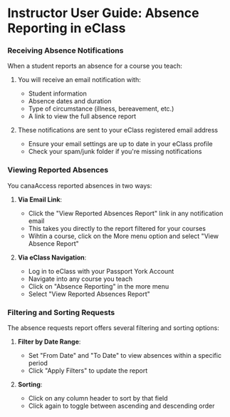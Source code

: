 Instructor User Guide: Absence Reporting in eClass
=================================================

### Receiving Absence Notifications

When a student reports an absence for a course you teach:

1. You will receive an email notification with:
   - Student information
   - Absence dates and duration
   - Type of circumstance (illness, bereavement, etc.)
   - A link to view the full absence report

2. These notifications are sent to your eClass registered email address
   - Ensure your email settings are up to date in your eClass profile
   - Check your spam/junk folder if you're missing notifications

### Viewing Reported Absences

You canaAccess reported absences in two ways:

1. **Via Email Link**:
   - Click the "View Reported Absences Report" link in any notification email
   - This takes you directly to the report filtered for your courses
   - Wihtin a course, click on the More menu option and select "View Absence Report"

2. **Via eClass Navigation**:
   - Log in to eClass with your Passport York Account
   - Navigate into any course you teach
   - Click on "Absence Reporting" in the more menu
   - Select "View Reported Absences Report"

### Filtering and Sorting Requests

The absence requests report offers several filtering and sorting options:

1. **Filter by Date Range**:
   - Set "From Date" and "To Date" to view absences within a specific period
   - Click "Apply Filters" to update the report

2. **Sorting**:
   - Click on any column header to sort by that field
   - Click again to toggle between ascending and descending order